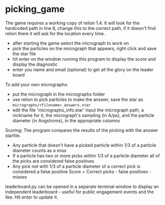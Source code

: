 # picking_game
The game requires a working copy of relion 1.4.  It will look for the hardcoded path in line 8, change this to the correct path, if it doesn't find relion there it will ask for the location every time.
- after starting the game select the micrograph to work on
- pick the particles on the micrograph that appears, right click and save the star file
- hit enter on the window running this program to display the score and display the diagnostic
- enter you name and email (optional) to get all the glory on the leader board

To add your own micrographs:
- put the micrograph in the micrographs folder
- use relion to pick particles to make the answer, save the star as `micrographs/<filename>_answers.star`
- edit the file 'micrographs_info.star' input the micrograph path, a nickname for it, the micrograph's sampling (in A/px), and the particle diameter (in Angstroms), in the appropriate columns

Scoring:
The program compares the results of the picking with the answer starfile.
- Any particle that doesn't have a picked particle within 1/3 of a particle diameter counts as a miss
- If a particle has two or more picks within 1/3 of a particle diameter all of the picks are considered false positives
- Any pick not with 1/3 of a particle diameter of a correct pick is considered a false positive
Score  = Correct picks - false positives - misses

leaderboard.py can be opened in a separate terminal window to display an independent leaderboard - useful for public engagement events and the like.  Hit enter to update it.
